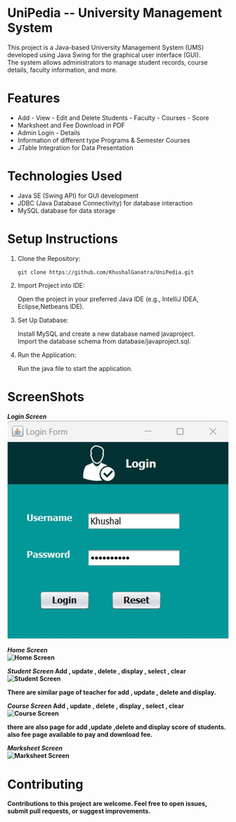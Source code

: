 # UniPedia -- University Management System

  This project is a Java-based University Management System (UMS) developed using Java Swing for the graphical user interface (GUI). <br>The system allows administrators to manage student records, course details, faculty information, and more.
# Features
  - Add - View - Edit and Delete Students - Faculty - Courses - Score
  - Marksheet and Fee Download in PDF
  - Admin Login - Details
  - Information of different type Programs & Semester Courses
  -  JTable Integration for Data Presentation

# Technologies Used
 - Java SE (Swing API) for GUI development
 - JDBC (Java Database Connectivity) for database interaction
 - MySQL database for data storage

# Setup Instructions
 1. Clone the Repository:<br>

        git clone https://github.com/KhushalGanatra/UniPedia.git
 2. Import Project into IDE:<br>

    Open the project in your preferred Java IDE (e.g., IntelliJ IDEA, Eclipse,Netbeans IDE).<br>
  3. Set Up Database:<br>

     Install MySQL and create a new database named javaproject.<br>
     Import the database schema from database/javaproject.sql.<br>

 4. Run the Application:<br>

    Run the java file to start the application.<br>

# ScreenShots
  <b>*Login Screen*<b><br>
  ![Login Screen](ScreenShots/Login.jpg)<br>

  *Home Screen*<br>
  ![Home Screen](screenshots/home.png)<br>

  *Student Screen*  Add , update , delete , display , select , clear<br>
  ![Student Screen](screenshots/student.png)<br>

  There are similar page of teacher for add , update , delete and display.<br>

  *Course Screen*  Add , update , delete , display , select , clear<br>
  ![Course Screen](screenshots/course.png)<br>

  there are also page for add ,update ,delete and display score of students.<br>
  also fee page available to pay and download fee.<br>

  *Marksheet Screen* <br>
  ![Marksheet Screen](screenshots/marksheet.png)<br>


# Contributing
  Contributions to this project are welcome. Feel free to open issues, submit pull requests, or suggest improvements.
  
  
